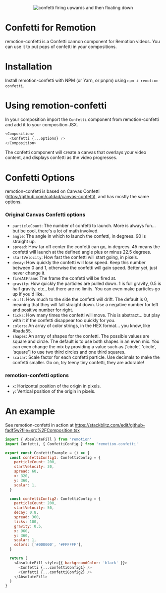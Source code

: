 <p align="center">
  <img src="/assets/confetti.gif?raw=true" title="Animated confetti!" alt="confetti firing upwards and then floating down" />
</p>

# Confetti for Remotion

remotion-confetti is a Confetti cannon component for Remotion videos. You can use it to put pops of confetti in your
compositions.

# Installation

Install remotion-confetti with NPM (or Yarn, or pnpm) using `npm i remotion-confetti`.

# Using remotion-confetti

In your composition import the `Confetti` component from remotion-confetti and add it to your composition JSX.

```js
<Composition>
  <Confetti {...options} />
</Composition>
```

The confetti component will create a canvas that overlays your video content, and displays confetti as the video progresses.

# Confetti Options

remotion-confetti is based on Canvas Confetti (https://github.com/catdad/canvas-confetti), and has mostly the same options.

### Original Canvas Confetti options

- `particleCount`: The number of confetti to launch. More is always fun... but be cool, there's a lot of math involved.
- `angle`: The angle in which to launch the confetti, in degrees. 90 is straight up.
- `spread`: How far off center the confetti can go, in degrees. 45 means the confetti will launch at the defined angle plus or minus 22.5 degrees.
- `startVelocity`: How fast the confetti will start going, in pixels.
- `decay`: How quickly the confetti will lose speed. Keep this number between 0 and 1, otherwise the confetti will gain speed. Better yet, just never change it.
- `fireAtFrame`: The frame the confetti will be fired at.
- `gravity`: How quickly the particles are pulled down. 1 is full gravity, 0.5 is half gravity, etc., but there are no limits. You can even make particles go up if you'd like.
- `drift`: How much to the side the confetti will drift. The default is 0, meaning that they will fall straight down. Use a negative number for left and positive number for right.
- `ticks`: How many times the confetti will move. This is abstract... but play with it if the confetti disappear too quickly for you.
- `colors`: An array of color strings, in the HEX format... you know, like #bada55.
- `shapes`: An array of shapes for the confetti. The possible values are square and circle. The default is to use both shapes in an even mix. You can even change the mix by providing a value such as ['circle', 'circle', 'square'] to use two third circles and one third squares.
- `scalar`: Scale factor for each confetti particle. Use decimals to make the confetti smaller. Go on, try teeny tiny confetti, they are adorable!

### remotion-confetti options

- `x`: Horizontal position of the origin in pixels.
- `y`: Vertical position of the origin in pixels.

# An example

See remotion-confetti in action at https://stackblitz.com/edit/github-fadf5w?file=src%2FComposition.tsx

```js
import { AbsoluteFill } from 'remotion'
import Confetti, { ConfettiConfig } from 'remotion-confetti'

export const ConfettiExample = () => {
  const confettiConfig1: ConfettiConfig = {
    particleCount: 200,
    startVelocity: 30,
    spread: 60,
    x: 320,
    y: 360,
    scalar: 1,
  }

  const confettiConfig2: ConfettiConfig = {
    particleCount: 200,
    startVelocity: 50,
    decay: 0.8,
    spread: 360,
    ticks: 100,
    gravity: 0.5,
    x: 960,
    y: 360,
    scalar: 1,
    colors: ['#000000', '#FFFFFF'],
  }

  return (
    <AbsoluteFill style={{ backgroundColor: 'black' }}>
      <Confetti {...confettiConfig1} />
      <Confetti {...confettiConfig2} />
    </AbsoluteFill>
  )
}
```
